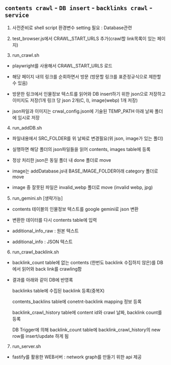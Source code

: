 ## `contents crawl` - `DB insert` - `backlinks crawl` - `service`

1. 사전준비로 shell script 환경변수 setting 필요 : Database관련

2. test_browser.js에서 CRAWL_START_URLS 추가(crawl할 link목록이 있는 페이지)

3. run_crawl.sh 

- playwright를 사용해서 CRAWL_START_URLS 로드

- 해당 페이지 내의 링크를 순회하면서 방문 (방문할 링크를 표준정규식으로 제한할 수 있음)

- 방문한 링크에서 인물정보 텍스트를 읽어와 DB insert하기 위한 json으로 저장하고 이미지도 저장(1개 링크 당 json 2개(C, I), image(webp) 1개 저장)

- json파일과 이미지는 crwal_config.json에 기술된 TEMP_PATH 아래 날짜 폴더에 임시로 저장


4. run_addDB.sh

- 파일내용에서 SRC_FOLDER를 위 날짜로 변경필요(위 json, image가 있는 폴더)

- 실행하면 해당 폴더의 json파일들을 읽어 contents, images table에 등록

- 정상 처리한 json은 동일 폴더 내 done 폴더로 move

- image는 addDatabase.js내 BASE_IMAGE_FOLDER아래 category 폴더로 move

- image 중 잘못된 파일은 invalid_webp 폴더로 move (invalid webp, jpg)

5. run_gemini.sh [생략가능]

- contents 테이블의 인물정보 텍스트를 google gemini로 json 변환

- 변환한 데이터를 다시 contents table에 입력

- additional_info_raw : 원본 텍스트
- additional_info : JSON 텍스트

6. run_crawl_backlink.sh

- backlink_count table에 없는 contents (한번도 backlink 수집하지 않은)를 DB에서 읽어와 back link를 crawling함

- 결과를 아래와 같이 DB에 반영록

  backlinks table에 수집된 backlink 등록(중복X)

  contents_backlins table에 conetnt-backlink mapping 정보 등록

  backlink_crawl_history table에 content id와 crawl 날짜, backlink count를 등록

  DB Trigger에 의해 backlink_count table에 backlink_crawl_history의 new row를 insert/update 하게 됨

7. run_server.sh

- fastify를 활용한 WEB서버 : network graph를 만들기 위한 api 제공